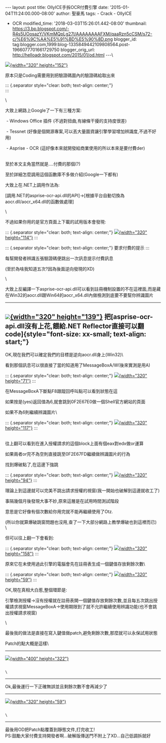 \-\-- layout: post title: OllyICE手拆OCR付費引擎 date:
\'2015-01-04T11:24:00.000-08:00\' author: 聖豪馬 tags: - Crack - OllyICE
- OCR modified\_time: \'2018-03-03T15:26:01.442-08:00\' thumbnail:
https://3.bp.blogspot.com/-R4s5UOosazY/VKmMQpLg27I/AAAAAAAAFXM/qaaRzn5cCSM/s72-c/%E6%9C%AA%E5%91%BD%E5%90%8D.png
blogger\_id:
tag:blogger.com,1999:blog-1335849442109808564.post-1966077701661729750
blogger\_orig\_url: http://helloadr.blogspot.com/2015/01/od.html \-\--\

<div>

[![](https://3.bp.blogspot.com/-R4s5UOosazY/VKmMQpLg27I/AAAAAAAAFXM/qaaRzn5cCSM/s1600/%E6%9C%AA%E5%91%BD%E5%90%8D.png){width="320"
height="152"}](http://3.bp.blogspot.com/-R4s5UOosazY/VKmMQpLg27I/AAAAAAAAFXM/qaaRzn5cCSM/s1600/%E6%9C%AA%E5%91%BD%E5%90%8D.png)

</div>

<div>

原本只是Coding需要用到把驗證碼圖內的驗證碼給取出來

</div>

::: {.separator style="clear: both; text-align: center;"}
\
:::

<div>

\

</div>

<div>

大致上網路上Google了一下有三種方案:

</div>

<div>

<div>

 - Windows Office 插件 (不過對扭曲,有線條干擾的支持度很差)

</div>

<div>

 - Tessnet
(好像是個開源專案,可以丟大量圖資讓引擎學習增加辨識度,不過不好用)

</div>

<div>

 - Asprise - OCR (這好像本來就開發給商業使用的所以本來是要付費der)

</div>

</div>

<div>

\
至於本文主角當然就是\....付費的那個(?)

</div>

<div>

至於詳細怎麼調用這個函數庫不多做介紹(Google一下都有)

</div>

<div>

大致上在.NET上調用作法為:

</div>

<div>

\[調用.NET的asprise-ocr-api.dll的API\]→\[根據平台自動切換為aocr.dll/aocr\_x64.dll的函數做處理\]

</div>

<div>

\

</div>

<div>

不過如果你用的是官方頁面上下載的試用版本會發現:

</div>

::: {.separator style="clear: both; text-align: center;"}
[![](https://1.bp.blogspot.com/-XsWD_zQSNNw/VKmMo3L1ScI/AAAAAAAAFXU/kueH9Xj-71Q/s1600/%E6%9C%AA%E5%91%BD%E5%90%8D.png){width="320"
height="114"}](http://1.bp.blogspot.com/-XsWD_zQSNNw/VKmMo3L1ScI/AAAAAAAAFXU/kueH9Xj-71Q/s1600/%E6%9C%AA%E5%91%BD%E5%90%8D.png)
:::

::: {.separator style="clear: both; text-align: center;"}
要求付費的提示
:::

<div>

每幫開發者辨識五張驗證碼便跳出一次訊息提示付費訊息

</div>

<div>

(至於為啥我知道五次?因為後面逆向發現的XD)

</div>

<div>

\

</div>

<div>

大致上反編譯一下asprise-ocr-api.dll可以看到註冊機制設置的不在這裡面,而是藏在Win32的aocr.dll跟Win64的aocr\_x64.dll內做檢測到底要不要幫你辨識圖片

</div>

  --------------------------------------------------------------------------------------------------------------------------------------------------------------------------------------------------------------------------------------------------------------------
   [![](https://2.bp.blogspot.com/-Qk_kiVq5xjI/VKmLpJbU-5I/AAAAAAAAFXE/Y0sPP_Rr4Jw/s1600/%E6%9C%AA%E5%91%BD%E5%90%8D.png){width="320" height="139"}](http://2.bp.blogspot.com/-Qk_kiVq5xjI/VKmLpJbU-5I/AAAAAAAAFXE/Y0sPP_Rr4Jw/s1600/%E6%9C%AA%E5%91%BD%E5%90%8D.png)
                                                                           把[asprise-ocr-api.dll沒有上花,餵給.NET Reflector直接可以翻code]{style="font-size: xx-small; text-align: start;"}
  --------------------------------------------------------------------------------------------------------------------------------------------------------------------------------------------------------------------------------------------------------------------

OK,現在我們可以確定我們的目標是逆向aocr.dll身上(Win32)\

<div>

看到那個訊息可以很直接了當的知道用了MessageBoxA/W(後來實測是用A)

</div>

::: {.separator style="clear: both; text-align: center;"}
[![](https://2.bp.blogspot.com/-I8R2cIk7Ji4/VKmNoO5RolI/AAAAAAAAFXc/Myul8Hw6gm8/s1600/%E6%9C%AA%E5%91%BD%E5%90%8D.png){width="320"
height="71"}](http://2.bp.blogspot.com/-I8R2cIk7Ji4/VKmNoO5RolI/AAAAAAAAFXc/Myul8Hw6gm8/s1600/%E6%9C%AA%E5%91%BD%E5%90%8D.png)
:::

<div>

在MessageBoxA下斷點F8跟蹤回呼叫點可以看到狀態在這

</div>

<div>

如果按是(yes)返回值為6,就會跳到0F2E67E0做一個Shell官方網站的頁面

</div>

<div>

如果不為6則繼續辨識圖片\

::: {.separator style="clear: both; text-align: center;"}
[![](https://1.bp.blogspot.com/-qvQDa7zvwg0/VKmOQxkKbwI/AAAAAAAAFXk/1tVdUVF6OvU/s1600/%E6%9C%AA%E5%91%BD%E5%90%8D.png){width="320"
height="117"}](http://1.bp.blogspot.com/-qvQDa7zvwg0/VKmOQxkKbwI/AAAAAAAAFXk/1tVdUVF6OvU/s1600/%E6%9C%AA%E5%91%BD%E5%90%8D.png)
:::

\
往上翻可以看到在進入授權請求的這個block上面有個eax對edx做or運算

</div>

<div>

如果兩者or完不為空則直接跳至0F2E67FD繼續做辨識圖片的行為

</div>

<div>

找到爆破點了,在這邊下強跳

</div>

::: {.separator style="clear: both; text-align: center;"}
[![](https://3.bp.blogspot.com/-Qc2SxZi14Ig/VKmOyHVIFVI/AAAAAAAAFXs/9rEnQd0NfBw/s1600/%E6%9C%AA%E5%91%BD%E5%90%8D.png){width="320"
height="94"}](http://3.bp.blogspot.com/-Qc2SxZi14Ig/VKmOyHVIFVI/AAAAAAAAFXs/9rEnQd0NfBw/s1600/%E6%9C%AA%E5%91%BD%E5%90%8D.png)
:::

<div>

理論上到這邊就可以完美不跳出請求授權的視窗(我一開始也破解到這邊就收工了)

</div>

<div>

事隔幾個月後發現大事不妙,原來這層是在試用時間測試階段

</div>

<div>

意思是它好像有個次數給你用完就不能再繼續使用了Otz.

</div>

<div>

(所以你就算爆破跳窗問題也沒用,查了一下大部分網路上教學爆破也到這裡而已)\
\

</div>

<div>

但可以往上翻一下會看到:

</div>

::: {.separator style="clear: both; text-align: center;"}
[![](https://1.bp.blogspot.com/-joBK7vw2aZQ/VKmPStr4FUI/AAAAAAAAFX0/FWCatcMRmRM/s1600/%E6%9C%AA%E5%91%BD%E5%90%8D.png){width="320"
height="158"}](http://1.bp.blogspot.com/-joBK7vw2aZQ/VKmPStr4FUI/AAAAAAAAFX0/FWCatcMRmRM/s1600/%E6%9C%AA%E5%91%BD%E5%90%8D.png)
:::

<div>

原來它在未使用過此引擎的電腦會先在註冊表生成一個鍵值存放剩餘次數\

::: {.separator style="clear: both; text-align: center;"}
[![](https://4.bp.blogspot.com/-NnYjfwIZ3XE/VKmQY3Hm9VI/AAAAAAAAFYA/TxFwfDUBU_g/s1600/%E6%9C%AA%E5%91%BD%E5%90%8D.png){width="320"
height="59"}](http://4.bp.blogspot.com/-NnYjfwIZ3XE/VKmQY3Hm9VI/AAAAAAAAFYA/TxFwfDUBU_g/s1600/%E6%9C%AA%E5%91%BD%E5%90%8D.png)
:::

</div>

<div>

<div>

OK,現在真相大白惹,整個環節是:

</div>

</div>

<div>

引擎檢測授權→沒有授權就在註冊表開一個鍵值存放剩餘次數,並且每五次跳出授權請求視窗MessageBoxA→使用期限到了就不允許繼續使用辨識功能(也不會跳出授權請求視窗)

</div>

<div>

\

</div>

<div>

最後我的做法是直接在寫入鍵值做patch,避免剩餘次數,那麼就可以永保試用狀態

</div>

<div>

Patch的點大概是這樣\

  --------------------------------------------------------------------------------------------------------------------------------------------------------------------------------------------------------------------------------------------------------------------
   [![](https://1.bp.blogspot.com/-crYXRTFzubs/VKmSSp-yTMI/AAAAAAAAFYI/QavK9sQXVUE/s1600/%E6%9C%AA%E5%91%BD%E5%90%8D.png){width="400" height="322"}](http://1.bp.blogspot.com/-crYXRTFzubs/VKmSSp-yTMI/AAAAAAAAFYI/QavK9sQXVUE/s1600/%E6%9C%AA%E5%91%BD%E5%90%8D.png)

                                                                                                                                   \
  --------------------------------------------------------------------------------------------------------------------------------------------------------------------------------------------------------------------------------------------------------------------

Ok,最後運行一下正確無誤並且剩餘次數不會再減少了

</div>

<div>

  -------------------------------------------------------------------------------------------------------------------------------------------------------------------------------------------------------------------------------------------------------------------
   [![](https://3.bp.blogspot.com/-NnYjfwIZ3XE/VKmQY3Hm9VI/AAAAAAAAFYE/QA8fpGX70yU/s1600/%E6%9C%AA%E5%91%BD%E5%90%8D.png){width="320" height="59"}](http://3.bp.blogspot.com/-NnYjfwIZ3XE/VKmQY3Hm9VI/AAAAAAAAFYE/QA8fpGX70yU/s1600/%E6%9C%AA%E5%91%BD%E5%90%8D.png)

                                                                                                                                   \
  -------------------------------------------------------------------------------------------------------------------------------------------------------------------------------------------------------------------------------------------------------------------

最後用OD把Patch點覆蓋到靜態文件,打完收工!\
PS:鼓勵大家付費支持開發者啊\...破解版傳送門不附上了XD\...自己低調拆就好

</div>
